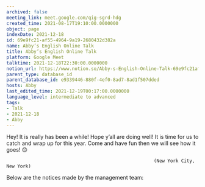 ```yaml
---
archived: false
meeting_link: meet.google.com/qig-sgrd-hdg
created_time: 2021-08-17T19:10:00.0000000
object: page
indexDate: 2021-12-18
id: 69e9fc21-af55-4964-9a19-2680432d382a
name: Abby’s English Online Talk
title: Abby’s English Online Talk
platform: Google Meet
talktime: 2021-12-18T22:30:00.0000000
notion_url: https://www.notion.so/Abby-s-English-Online-Talk-69e9fc21af5549649a192680432d382a
parent_type: database_id
parent_database_id: e9339446-880f-4ef0-8ad7-8ad1f507dded
hosts: Abby
last_edited_time: 2021-12-19T00:17:00.0000000
language_level: intermediate to advanced
tags:
- Talk
- 2021-12-18
- Abby
---
```


Hey! It is really has been a while! Hope y’all are doing well! It is time for us to catch and wrap up for this year. Come and have fun then we will see how it goes! 😊



                                                          (New York City, New York)



Below are the notices made by the management team:


